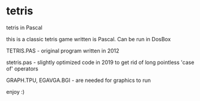# tetris
tetris in Pascal


this is a classic tetris game written is Pascal. Can be run in DosBox


TETRIS.PAS - original program written in 2012

stetris.pas - slightly optimized code in 2019 to get rid of long pointless 'case of' operators

GRAPH.TPU, EGAVGA.BGI - are needed for graphics to run

enjoy :)
